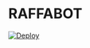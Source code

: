 # RAFFABOT

[![Deploy](https://www.herokucdn.com/deploy/button.svg)](https://heroku.com/deploy?template=https://github.com/Radbotgamer/RAFFABOT/tree/patch-1)
